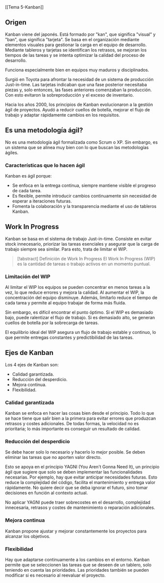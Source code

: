 [[Tema 5-Kanban]]

## Origen
Kanban viene del japonés. Está formado por "kan", que significa "visual" y "ban", que significa "tarjeta". Se basa en el organización mediante elementos visuales para gestionar la carga en el equipo de desarrollo. Mediante tableros y tarjetas se identifican los retrasos, se mejoran los tiempos de las tareas y se intenta optimizar la calidad del proceso de desarrollo.

Funciona especialmente bien en equipos muy maduros y disciplinados. 

Surgió en Toyota para afrontar la necesidad de un sistema de producción Just-in-time. Las tarjetas indicaban que una fase posterior necesitaba piezas y, solo entonces, las fases anteriores comenzaban la producción. Con esto evitaron la sobreproducción y el exceso de inventario.

Hacia los años 2000, los principios de Kanban evolucionaron a la gestión ágil de proyectos. Ayudó a reducir cuellos de botella, mejorar el flujo de trabajo y adaptar rápidamente cambios en los requisitos.

## Es una metodología ágil?
No es una metodología ágil formalizada como Scrum o XP. Sin embargo, es un sistema que se alinea muy bien con lo que buscan las metodologías ágiles. 

### Características que lo hacen ágil
Kanban es ágil porque:
+ Se enfoca en la entrega continua, siempre mantiene visible el progreso de cada tarea.
+ Es flexible, permite introducir cambios continuamente sin necesidad de esperar a iteraciones futuras.
+ Fomenta la colaboración y la transparencia mediante el uso de tableros Kanban.

## Work In Progress
Kanban se basa en el sistema de trabajo Just-in-time. Consiste en evitar stock innecesario, priorizar las tareas esenciales y asegurar que la carga de trabajo siempre sea similar. Para esto, trata de limitar el WIP.

> [!abstract] Definición de Work In Progress
> El Work In Progress (WIP) es la cantidad de tareas o trabajo activos en un momento puntual.

### Limitación del WIP
Al limitar el WIP los equipos se pueden concentrar en menos tareas a la vez, lo que reduce errores y mejora la calidad. Al aumentar el WIP, la concentración del equipo disminuye. Además, limitarlo reduce el tiempo de cada tarea y permite al equipo trabajar de forma más fluida.

Sin embargo, es difícil encontrar el punto óptimo. Si el WIP es demasiado bajo, puede ralentizar el flujo de trabajo. Si es demasiado alto, se generan cuellos de botella por la sobrecarga de tareas.

El equilibrio ideal del WIP asegura un flujo de trabajo estable y continuo, lo que permite entregas constantes y predictibilidad de las tareas.

## Ejes de Kanban
Los 4 ejes de Kanban son:
+ Calidad garantizada.
+ Reducción del desperdicio.
+ Mejora continua.
+ Flexibilidad.

### Calidad garantizada
Kanban se enfoca en hacer las cosas bien desde el principio. Todo lo que se hace tiene que salir bien a la primera para evitar errores que produzcan retrasos y costes adicionales. De todas formas, la velocidad no es prioritaria; lo más importante es conseguir un resultado de calidad. 

### Reducción del desperdicio
Se debe hacer solo lo necesario y hacerlo lo mejor posible. Se deben eliminar las tareas que no aporten valor directo. 

Esto se apoya en el principio YAGNI (You Aren't Gonna Need It), un principio ágil que sugiere que solo se deben implementar las funcionalidades necesarias. Por ejemplo, hay que evitar anticipar necesidades futuras. Esto reduce la complejidad del código, facilita el mantenimiento y entrega valor rápidamente. No quiere decir que se deba ignorar el futuro, sino tomar decisiones en función al contexto actual.

No aplicar YAGNI puede traer sobrecostes en el desarrollo, complejidad innecesaria, retrasos y costes de mantenimiento o reparación adicionales.

### Mejora continua
Kanban propone ajustar y mejorar constantemente los proyectos para alcanzar los objetivos. 

### Flexibilidad
Hay que adaptarse continuamente a los cambios en el entorno. Kanban permite que se seleccionen las tareas que se deseen de un tablero, solo teniendo en cuenta las prioridades. Las prioridades también se pueden modificar si es necesario al reevaluar el proyecto.

